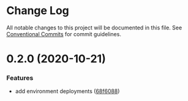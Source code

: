 # Change Log

All notable changes to this project will be documented in this file.
See [Conventional Commits](https://conventionalcommits.org) for commit guidelines.

# 0.2.0 (2020-10-21)


### Features

* add environment deployments ([68f6088](https://github.com/RuanJoppert/pontential-crud/commit/68f60882f30f9652105b33ae3d0432275248b680))
